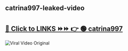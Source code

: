
 ## catrina997-leaked-video 

# <h2><a href="https://clipsfans.com/catrina997&ref=git">🔗 Click to LINKS ⏩⏩ 👉 🟢 catrina997 </a></h2>

<a href="https://clipsfans.com/catrina997&ref=git" rel="nofollow" data-target="animated-image.originalLink"><img src="https://i.ibb.co.com/xMMVF88/686577567.gif" alt="Viral Video Original" style="max-width: 100%; display: inline-block;" data-target="animated-image.originalImage"></a>
